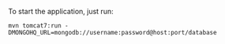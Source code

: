 To start the application, just run:

    mvn tomcat7:run -DMONGOHQ_URL=mongodb://username:password@host:port/database
